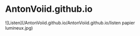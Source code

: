 # AntonVoiid.github.io

![Listen](/AntonVoiid.github.io/AntonVoiid.github.io/listen papier lumineux.jpg)
